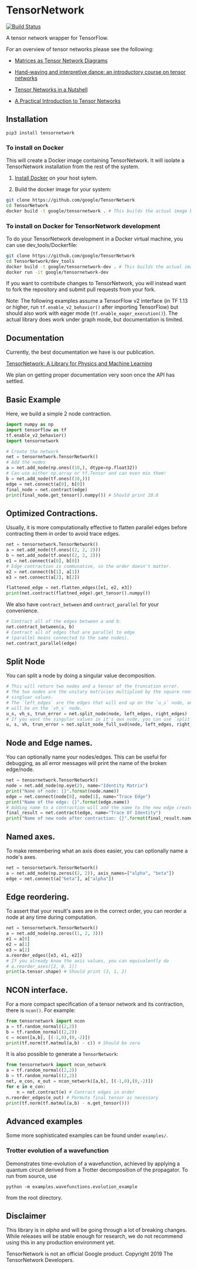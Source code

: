 # TensorNetwork
[![Build Status](https://travis-ci.org/google/TensorNetwork.svg?branch=master)](https://travis-ci.org/google/TensorNetwork)


A tensor network wrapper for TensorFlow.

For an overview of tensor networks please see the following: 

- [Matrices as Tensor Network Diagrams](https://www.math3ma.com/blog/matrices-as-tensor-network-diagrams)

- [Hand-waving and interpretive dance: an introductory course on tensor networks](https://iopscience.iop.org/article/10.1088/1751-8121/aa6dc3)

- [Tensor Networks in a Nutshell](https://arxiv.org/abs/1708.00006)

- [A Practical Introduction to Tensor Networks](https://arxiv.org/abs/1306.2164)
## Installation
```
pip3 install tensornetwork
```

### To install on Docker

This will create a Docker image containing TensorNetwork. It will isolate a TensorNetwork installation from the rest of the system.

1. [Install Docker](https://docs.docker.com/install/#supported-platforms) on your host sytem.

2. Build the docker image for your system:
```bash
git clone https://github.com/google/TensorNetwork
cd TensorNetwork
docker build -t google/tensornetwork . # This builds the actual image based on latest Ubuntu, and installs TensorNetwork with the needed dependencies.
```

### To install on Docker for TensorNetwork development

To do your TensorNetwork development in a Docker virtual machine, you can use dev_tools/Dockerfile:

```bash
git clone https://github.com/google/TensorNetwork
cd TensorNetwork/dev_tools
docker build -t google/tensornetwork-dev . # This builds the actual image based on latest Ubuntu, cloning the TensorNetwork tree into it with the needed dependencies.
docker run -it google/tensornetwork-dev
```

If you want to contribute changes to TensorNetwork, you will instead want to fork the repository and submit pull requests from your fork.

Note: The following examples assume a TensorFlow v2 interface 
(in TF 1.13 or higher, run `tf.enable_v2_behavior()` after 
importing TensorFlow) but should also work with eager mode 
(`tf.enable_eager_execution()`). The actual library does work 
under graph mode, but documentation is limited.

## Documentation
Currently, the best documentation we have is our publication.

[TensorNetwork: A Library for Physics and Machine Learning](https://arxiv.org/abs/1905.01330)

We plan on getting proper documentation very soon once the API has settled.

## Basic Example
Here, we build a simple 2 node contraction.
```python
import numpy as np
import tensorflow as tf
tf.enable_v2_behavior()
import tensornetwork

# Create the network
net = tensornetwork.TensorNetwork()
# Add the nodes
a = net.add_node(np.ones((10,), dtype=np.float32)) 
# Can use either np.array or tf.Tensor and can even mix them!
b = net.add_node(tf.ones((10,)))
edge = net.connect(a[0], b[0])
final_node = net.contract(edge)
print(final_node.get_tensor().numpy()) # Should print 10.0
```

## Optimized Contractions.
Usually, it is more computationally effective to flatten parallel edges before contracting them in order to avoid trace edges.
```python
net = tensornetwork.TensorNetwork()
a = net.add_node(tf.ones((2, 2, 2)))
b = net.add_node(tf.ones((2, 2, 2)))
e1 = net.connect(a[0], b[0])
# Edge contraction is communative, so the order doesn't matter.
e2 = net.connect(b[1], a[1])
e3 = net.connect(a[2], b[2])

flattened_edge = net.flatten_edges([e1, e2, e3])
print(net.contract(flattned_edge).get_tensor().numpy())
```
We also have `contract_between` and `contract_parallel` for your convenience. 

```python
# Contract all of the edges between a and b.
net.contract_between(a, b)
# Contract all of edges that are parallel to edge 
# (parallel means connected to the same nodes).
net.contract_parallel(edge)
```

## Split Node
You can split a node by doing a singular value decomposition. 
```python
# This will return two nodes and a tensor of the truncation error.
# The two nodes are the unitary matricies multiplied by the square root of the
# singluar values.
# The `left_edges` are the edges that will end up on the `u_s` node, and `right_edges`
# will be on the `vh_s` node.
u_s, vh_s, trun_error = net.split_node(node, left_edges, right_edges)
# If you want the singular values in it's own node, you can use `split_node_full_svd`.
u, s, vh, trun_error = net.split_node_full_svd(node, left_edges, right_edges)
```

## Node and Edge names.
You can optionally name your nodes/edges. This can be useful for debugging, 
as all error messages will print the name of the broken edge/node.
```python
net = tensornetwork.TensorNetwork()
node = net.add_node(np.eye(2), name="Identity Matrix")
print("Name of node: {}".format(node.name))
edge = net.connect(node[0], node[1], name="Trace Edge")
print("Name of the edge: {}".format(edge.name))
# Adding name to a contraction will add the name to the new edge created.
final_result = net.contract(edge, name="Trace Of Identity")
print("Name of new node after contraction: {}".format(final_result.name))
```

## Named axes.
To make remembering what an axis does easier, you can optionally name a node's axes.
```python
net = tensornetwork.TensorNetwork()
a = net.add_node(np.zeros((2, 2)), axis_names=["alpha", "beta"])
edge = net.connect(a["beta"], a["alpha"])
```

## Edge reordering.
To assert that your result's axes are in the correct order, you can reorder a node at any time during computation.
```python
net = tensornetwork.TensorNetwork()
a = net.add_node(np.zeros((1, 2, 3)))
e1 = a[0]
e2 = a[1]
e3 = a[2]
a.reorder_edges([e3, e1, e2])
# If you already know the axis values, you can equivalently do
# a.reorder_axes([2, 0, 1])
print(a.tensor.shape) # Should print (3, 1, 2)
```

## NCON interface.
For a more compact specification of a tensor network and its contraction, there is `ncon()`. For example:
```python
from tensornetwork import ncon
a = tf.random_normal((2,2))
b = tf.random_normal((2,2))
c = ncon([a,b], [(-1,0),(0,-2)])
print(tf.norm(tf.matmul(a,b) - c)) # Should be zero
```
It is also possible to generate a `TensorNetwork`:
```python
from tensornetwork import ncon_network
a = tf.random_normal((2,2))
b = tf.random_normal((2,2))
net, e_con, e_out = ncon_network([a,b], [(-1,0),(0,-2)])
for e in e_con:
    n = net.contract(e) # Contract edges in order
n.reorder_edges(e_out) # Permute final tensor as necessary
print(tf.norm(tf.matmul(a,b) - n.get_tensor()))
```

## Advanced examples
Some more sophisticated examples can be found under `examples/`.
### Trotter evolution of a wavefunction
Demonstrates time-evolution of a wavefunction, achieved by applying a quantum circuit
derived from a Trotter decomposition of the propagator. To run from source, use
```
python -m examples.wavefunctions.evolution_example
```
from the root directory.

## Disclaimer
This library is in *alpha* and will be going through a lot of breaking changes. While releases will be stable enough for research, we do not recommend using this in any production environment yet.

TensorNetwork is not an official Google product. Copyright 2019 The TensorNetwork Developers.
